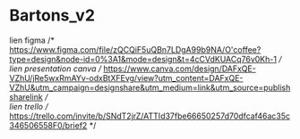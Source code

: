 # Bartons_v2

lien figma     /*   https://www.figma.com/file/zQCQiF5uQBn7LDgA99b9NA/O'coffee?type=design&node-id=0%3A1&mode=design&t=4cCVdKUACq76v0Kh-1  */ <br />
lien presentation canva /* https://www.canva.com/design/DAFxQE-VZhU/jRe5wxRmAYv-odxBtXFEvg/view?utm_content=DAFxQE-VZhU&utm_campaign=designshare&utm_medium=link&utm_source=publishsharelink */ <br />
lien trello /* https://trello.com/invite/b/SNdT2jrZ/ATTId37fbe66650257d70dfcaf46ac35c346506558F0/brief2 */
